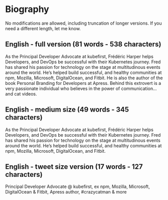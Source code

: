 # Biography

No modifications are allowed, including truncation of longer versions. If you need a different length, let me know.

## English - full version (81 words - 538 characters)

As the Principal Developer Advocate at kubefirst, Frédéric Harper helps Developers, and DevOps be successful with their Kubernetes journey. Fred has shared his passion for technology on the stage at multitudinous events around the world. He’s helped build successful, and healthy communities at npm, Mozilla, Microsoft, DigitalOcean, and Fitbit. He is also the author of the book Personal Branding for Developers at Apress. Behind this extrovert is a very passionate individual who believes in the power of communication... and cat videos.

## English - medium size (49 words - 345 characters)

As the Principal Developer Advocate at kubefirst, Frédéric Harper helps Developers, and DevOps be successful with their Kubernetes journey. Fred has shared his passion for technology on the stage at multitudinous events around the world. He’s helped build successful, and healthy communities at npm, Mozilla, Microsoft, DigitalOcean, and Fitbit.

## English - tweet size version (17 words - 127 characters)

Principal Developer Advocate @ kubefirst, ex npm, Mozilla, Microsoft, DigitalOcean & Fitbit, Apress author, #crazycatman & more
